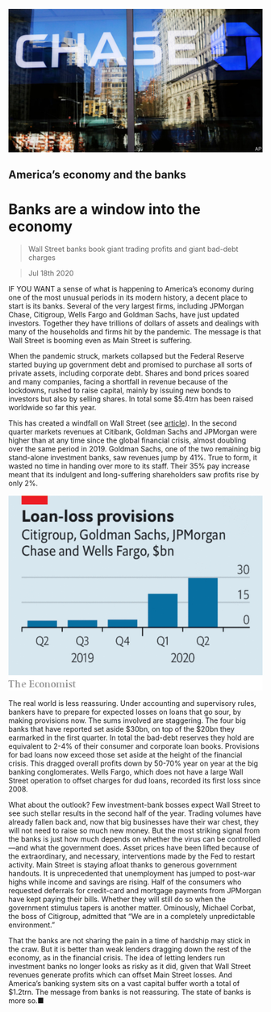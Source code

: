 ![](./images/20200718_LDP502.jpg)

## America’s economy and the banks

# Banks are a window into the economy

> Wall Street banks book giant trading profits and giant bad-debt charges

> Jul 18th 2020

IF YOU WANT a sense of what is happening to America’s economy during one of the most unusual periods in its modern history, a decent place to start is its banks. Several of the very largest firms, including JPMorgan Chase, Citigroup, Wells Fargo and Goldman Sachs, have just updated investors. Together they have trillions of dollars of assets and dealings with many of the households and firms hit by the pandemic. The message is that Wall Street is booming even as Main Street is suffering.

When the pandemic struck, markets collapsed but the Federal Reserve started buying up government debt and promised to purchase all sorts of private assets, including corporate debt. Shares and bond prices soared and many companies, facing a shortfall in revenue because of the lockdowns, rushed to raise capital, mainly by issuing new bonds to investors but also by selling shares. In total some $5.4trn has been raised worldwide so far this year.

This has created a windfall on Wall Street (see [article](https://www.economist.com//finance-and-economics/2020/07/18/what-wall-streets-results-tell-you-about-americas-economy)). In the second quarter markets revenues at Citibank, Goldman Sachs and JPMorgan were higher than at any time since the global financial crisis, almost doubling over the same period in 2019. Goldman Sachs, one of the two remaining big stand-alone investment banks, saw revenues jump by 41%. True to form, it wasted no time in handing over more to its staff. Their 35% pay increase meant that its indulgent and long-suffering shareholders saw profits rise by only 2%.

![](./images/20200718_LDC496.png)

The real world is less reassuring. Under accounting and supervisory rules, bankers have to prepare for expected losses on loans that go sour, by making provisions now. The sums involved are staggering. The four big banks that have reported set aside $30bn, on top of the $20bn they earmarked in the first quarter. In total the bad-debt reserves they hold are equivalent to 2-4% of their consumer and corporate loan books. Provisions for bad loans now exceed those set aside at the height of the financial crisis. This dragged overall profits down by 50-70% year on year at the big banking conglomerates. Wells Fargo, which does not have a large Wall Street operation to offset charges for dud loans, recorded its first loss since 2008.

What about the outlook? Few investment-bank bosses expect Wall Street to see such stellar results in the second half of the year. Trading volumes have already fallen back and, now that big businesses have their war chest, they will not need to raise so much new money. But the most striking signal from the banks is just how much depends on whether the virus can be controlled—and what the government does. Asset prices have been lifted because of the extraordinary, and necessary, interventions made by the Fed to restart activity. Main Street is staying afloat thanks to generous government handouts. It is unprecedented that unemployment has jumped to post-war highs while income and savings are rising. Half of the consumers who requested deferrals for credit-card and mortgage payments from JPMorgan have kept paying their bills. Whether they will still do so when the government stimulus tapers is another matter. Ominously, Michael Corbat, the boss of Citigroup, admitted that “We are in a completely unpredictable environment.”

That the banks are not sharing the pain in a time of hardship may stick in the craw. But it is better than weak lenders dragging down the rest of the economy, as in the financial crisis. The idea of letting lenders run investment banks no longer looks as risky as it did, given that Wall Street revenues generate profits which can offset Main Street losses. And America’s banking system sits on a vast capital buffer worth a total of $1.2trn. The message from banks is not reassuring. The state of banks is more so.■